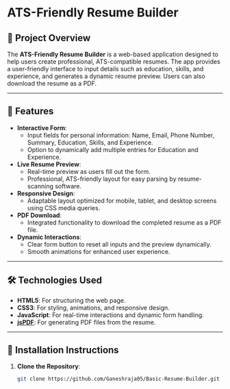 # ATS-Friendly Resume Builder

## 🚀 Project Overview
The **ATS-Friendly Resume Builder** is a web-based application designed to help users create professional, ATS-compatible resumes. The app provides a user-friendly interface to input details such as education, skills, and experience, and generates a dynamic resume preview. Users can also download the resume as a PDF.

---

## 🌟 Features
- **Interactive Form**:
  - Input fields for personal information: Name, Email, Phone Number, Summary, Education, Skills, and Experience.
  - Option to dynamically add multiple entries for Education and Experience.
- **Live Resume Preview**:
  - Real-time preview as users fill out the form.
  - Professional, ATS-friendly layout for easy parsing by resume-scanning software.
- **Responsive Design**:
  - Adaptable layout optimized for mobile, tablet, and desktop screens using CSS media queries.
- **PDF Download**:
  - Integrated functionality to download the completed resume as a PDF file.
- **Dynamic Interactions**:
  - Clear form button to reset all inputs and the preview dynamically.
  - Smooth animations for enhanced user experience.

---

## 🛠️ Technologies Used
- **HTML5**: For structuring the web page.
- **CSS3**: For styling, animations, and responsive design.
- **JavaScript**: For real-time interactions and dynamic form handling.
- **[jsPDF](https://github.com/parallax/jsPDF)**: For generating PDF files from the resume.

---

## 🧰 Installation Instructions
1. **Clone the Repository**:
   ```bash
   git clone https://github.com/Ganeshraja05/Basic-Resume-Builder.git

